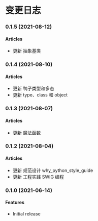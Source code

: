 # 变更日志

<!---------------------------------------------------------->
### 0.1.5 (2021-08-12)
#### Articles
- 更新 抽象基类

<!---------------------------------------------------------->
### 0.1.4 (2021-08-10)
#### Articles
- 更新 鸭子类型和多态
- 更新 type、class 和 object

<!---------------------------------------------------------->
### 0.1.3 (2021-08-07)
#### Articles
- 更新 魔法函数

<!---------------------------------------------------------->
### 0.1.2 (2021-08-04)
#### Articles
- 更新 规范设计 why_python_style_guide
- 更新 工程实践 SWIG 编程

<!---------------------------------------------------------->
### 0.1.0 (2021-06-14)
#### Features
- Initial release

<!---------------------------------------------------------->
<!-- ### Version (yyyy-mm-dd)
#### Features
- xxx

#### Articles
- yyy
 -->